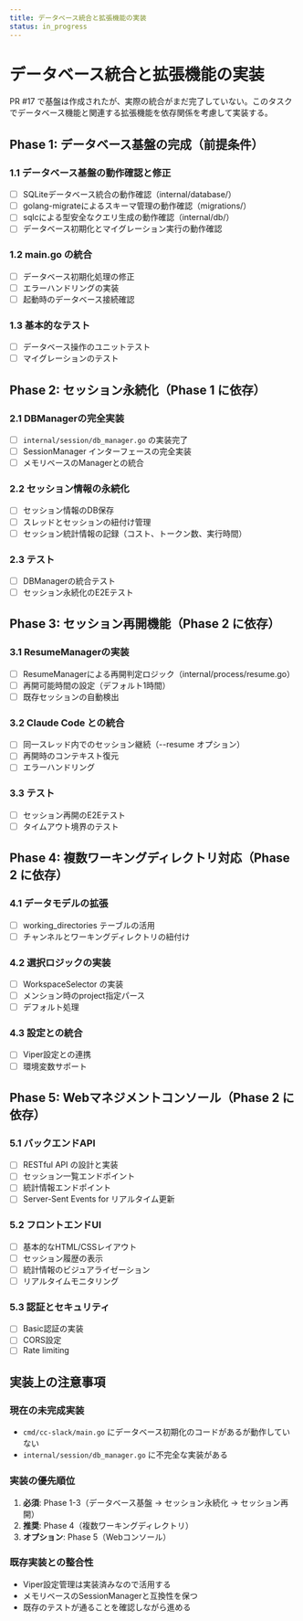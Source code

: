 ```yaml
---
title: データベース統合と拡張機能の実装
status: in_progress
---
```


# データベース統合と拡張機能の実装

PR #17 で基盤は作成されたが、実際の統合がまだ完了していない。このタスクでデータベース機能と関連する拡張機能を依存関係を考慮して実装する。

## Phase 1: データベース基盤の完成（前提条件）

### 1.1 データベース基盤の動作確認と修正
- [ ] SQLiteデータベース統合の動作確認（internal/database/）
- [ ] golang-migrateによるスキーマ管理の動作確認（migrations/）
- [ ] sqlcによる型安全なクエリ生成の動作確認（internal/db/）
- [ ] データベース初期化とマイグレーション実行の動作確認

### 1.2 main.go の統合
- [ ] データベース初期化処理の修正
- [ ] エラーハンドリングの実装
- [ ] 起動時のデータベース接続確認

### 1.3 基本的なテスト
- [ ] データベース操作のユニットテスト
- [ ] マイグレーションのテスト

## Phase 2: セッション永続化（Phase 1 に依存）

### 2.1 DBManagerの完全実装
- [ ] `internal/session/db_manager.go` の実装完了
- [ ] SessionManager インターフェースの完全実装
- [ ] メモリベースのManagerとの統合

### 2.2 セッション情報の永続化
- [ ] セッション情報のDB保存
- [ ] スレッドとセッションの紐付け管理
- [ ] セッション統計情報の記録（コスト、トークン数、実行時間）

### 2.3 テスト
- [ ] DBManagerの統合テスト
- [ ] セッション永続化のE2Eテスト

## Phase 3: セッション再開機能（Phase 2 に依存）

### 3.1 ResumeManagerの実装
- [ ] ResumeManagerによる再開判定ロジック（internal/process/resume.go）
- [ ] 再開可能時間の設定（デフォルト1時間）
- [ ] 既存セッションの自動検出

### 3.2 Claude Code との統合
- [ ] 同一スレッド内でのセッション継続（--resume オプション）
- [ ] 再開時のコンテキスト復元
- [ ] エラーハンドリング

### 3.3 テスト
- [ ] セッション再開のE2Eテスト
- [ ] タイムアウト境界のテスト

## Phase 4: 複数ワーキングディレクトリ対応（Phase 2 に依存）

### 4.1 データモデルの拡張
- [ ] working_directories テーブルの活用
- [ ] チャンネルとワーキングディレクトリの紐付け

### 4.2 選択ロジックの実装
- [ ] WorkspaceSelector の実装
- [ ] メンション時のproject指定パース
- [ ] デフォルト処理

### 4.3 設定との統合
- [ ] Viper設定との連携
- [ ] 環境変数サポート

## Phase 5: Webマネジメントコンソール（Phase 2 に依存）

### 5.1 バックエンドAPI
- [ ] RESTful API の設計と実装
- [ ] セッション一覧エンドポイント
- [ ] 統計情報エンドポイント
- [ ] Server-Sent Events for リアルタイム更新

### 5.2 フロントエンドUI
- [ ] 基本的なHTML/CSSレイアウト
- [ ] セッション履歴の表示
- [ ] 統計情報のビジュアライゼーション
- [ ] リアルタイムモニタリング

### 5.3 認証とセキュリティ
- [ ] Basic認証の実装
- [ ] CORS設定
- [ ] Rate limiting

## 実装上の注意事項

### 現在の未完成実装
- `cmd/cc-slack/main.go` にデータベース初期化のコードがあるが動作していない
- `internal/session/db_manager.go` に不完全な実装がある

### 実装の優先順位
1. **必須**: Phase 1-3（データベース基盤 → セッション永続化 → セッション再開）
2. **推奨**: Phase 4（複数ワーキングディレクトリ）
3. **オプション**: Phase 5（Webコンソール）

### 既存実装との整合性
- Viper設定管理は実装済みなので活用する
- メモリベースのSessionManagerと互換性を保つ
- 既存のテストが通ることを確認しながら進める